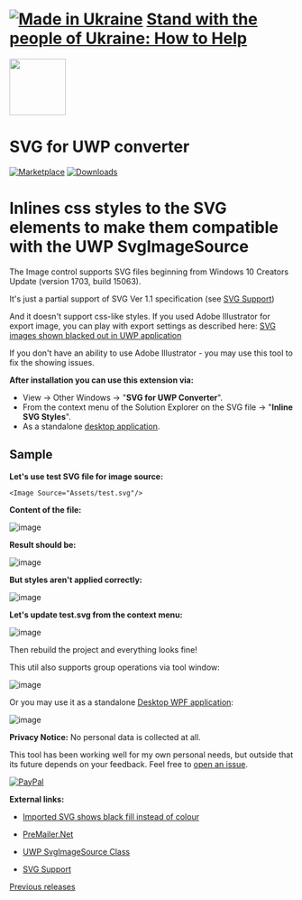 # [![Made in Ukraine](https://img.shields.io/badge/made_in-ukraine-ffd700.svg?labelColor=0057b7&style=for-the-badge)](https://stand-with-ukraine.pp.ua) [Stand with the people of Ukraine: How to Help](https://stand-with-ukraine.pp.ua)

<img src="https://yevhencherkes.gallerycdn.vsassets.io/extensions/yevhencherkes/svgforuwpextension/1.5.5/1562857891500/Microsoft.VisualStudio.Services.Icons.Default" width="100" height="100" />

# SVG for UWP converter

[![Marketplace](https://img.shields.io/visual-studio-marketplace/v/YevhenCherkes.svgforuwpextension.svg?label=VS%20marketplace&style=for-the-badge)](https://marketplace.visualstudio.com/items?itemName=YevhenCherkes.svgforuwpextension)
[![Downloads](https://img.shields.io/visual-studio-marketplace/d/YevhenCherkes.svgforuwpextension?label=VS%20downloads&style=for-the-badge)](https://marketplace.visualstudio.com/items?itemName=YevhenCherkes.svgforuwpextension)

# **Inlines css styles to the SVG elements to make them compatible with the UWP SvgImageSource**

The Image control supports SVG files beginning from Windows 10 Creators Update (version 1703, build 15063).

It's just a partial support of SVG Ver 1.1 specification (see  [SVG Support](https://msdn.microsoft.com/en-us/library/windows/desktop/mt790715%28v=vs.85%29.aspx))

And it doesn't support css-like styles. If you used Adobe Illustrator for export image, you can play with export settings as described here:
 [SVG images shown blacked out in UWP application
](https://stackoverflow.com/questions/47557428/svg-images-shown-blacked-out-in-uwp-application)

If you don't have an ability to use Adobe Illustrator - you may use this tool to fix the showing issues.

**After installation you can use this extension via:**
- View -> Other Windows -> "**SVG for UWP Converter**".
- From the context menu of the Solution Explorer on the SVG file -> "**Inline SVG Styles**".
- As a standalone [desktop application](https://github.com/ycherkes/SVG-for-UWP/releases/download/1.6.0-Visual-Studio-2019-2022/SvgForUwpConverter_Desktop_1.6.0.zip).


## Sample

**Let's use test SVG file for image source:**

`<Image Source="Assets/test.svg"/>`

**Content of the file:**

![image](https://user-images.githubusercontent.com/13467759/205915784-4fa64675-9680-4204-8d12-26c1c85bb5ca.png)

**Result should be:**

![image](https://user-images.githubusercontent.com/13467759/205915869-60f8019b-ca6e-48b3-8010-dd60ac2f0bbf.png)

**But styles aren't applied correctly:**

![image](https://user-images.githubusercontent.com/13467759/205915908-eb57fa19-a073-427c-ba5f-f46bf5f87e25.png)

**Let's update test.svg from the context menu:**

![image](https://user-images.githubusercontent.com/13467759/205915999-43aa46d1-b2f3-4b87-9056-9330fedf0a7c.png)

Then rebuild the project and everything looks fine!

This util also supports group operations via tool window:

![image](https://user-images.githubusercontent.com/13467759/208649275-f5afd1cc-1225-4a70-8c17-fc426d115af7.png)

Or you may use it as a standalone [Desktop WPF application](https://github.com/ycherkes/SVG-for-UWP/releases/download/1.6.0-Visual-Studio-2019-2022/SvgForUwpConverter_Desktop_1.6.0.zip):

![image](https://user-images.githubusercontent.com/13467759/208650362-b4890a08-50f4-49a9-aaeb-7c7b2eca690b.png)

**Privacy Notice:** No personal data is collected at all.

This tool has been working well for my own personal needs, but outside that its future depends on your feedback. Feel free to [open an issue](https://github.com/ycherkes/SVG-for-UWP/issues).

[![PayPal](https://img.shields.io/badge/Donate-PayPal-ffd700.svg?labelColor=0057b7&style=for-the-badge)](https://www.paypal.com/donate/?business=KXGF7CMW8Y8WJ&no_recurring=0&item_name=Help+SVG+Adapter+become+better%21)


**External links:**

- [Imported SVG shows black fill instead of colour](http://help.videoscribe.co/support/discussions/topics/1000060941/page/2)

- [PreMailer.Net](https://github.com/milkshakesoftware/PreMailer.Net)

- [UWP SvgImageSource Class](https://docs.microsoft.com/en-us/uwp/api/windows.ui.xaml.media.imaging.svgimagesource)

- [SVG Support](https://msdn.microsoft.com/en-us/library/windows/desktop/mt790715%28v=vs.85%29.aspx)

[Previous releases](https://github.com/ycherkes/SVG-for-UWP/releases/tag/1.5.5-Visual-Studio-2017-2019)
